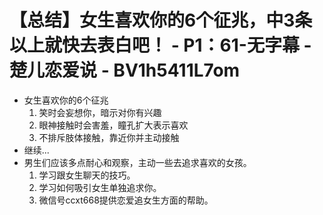 # 【总结】女生喜欢你的6个征兆，中3条以上就快去表白吧！ - P1：61-无字幕 - 楚儿恋爱说 - BV1h5411L7om

-   女生喜欢你的6个征兆
    1.  笑时会妄想你，暗示对你有兴趣
    2.  眼神接触时会害羞，瞳孔扩大表示喜欢
    3.  不排斥肢体接触，靠近你并主动接触
-   继续...
-   男生们应该多点耐心和观察，主动一些去追求喜欢的女孩。
    1.  学习跟女生聊天的技巧。
    2.  学习如何吸引女生单独追求你。
    3.  微信号ccxt668提供恋爱追女生方面的帮助。